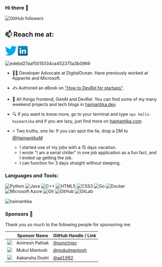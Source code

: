 ### Hi there 👋
<img alt="GitHub followers" 
src="https://img.shields.io/github/followers/Haimantika?style=social"> 

## 📫 Reach me at:

[![Twitter](icons/twitter.png)](https://twitter.com/HaimantikaM)
[![LinkedIn](icons/linkedin.png)](https://www.linkedin.com/in/haimantika-mitra)


![edebd27aaf5015034ca452375a3b0969](https://user-images.githubusercontent.com/32809211/87786036-e7cdfa80-c856-11ea-9190-f4106d1fbc43.gif)

- 👩‍💻 Developer Advocate at DigitalOcean. Have previously worked at Appwrite and Microsoft.
- ✍️ Authored an eBook on ["How to DevRel for startups"](https://learn.haimantika.com/).
- 👯 All things frontend, GenAI and DevRel. You can find some of my many weekend projects and tech blogs in [haimantika.dev](https://haimantika.dev/#home).
- 🔍 If you want to know more, go to your terminal and type `npx hello-haimantika` and if you are lazy, just find more on [haimantika.com](https://haimantika.com/)

- ⚡ Two truths, one lie: If you can spot the lie, drop a DM to [@HaimantikaM](https://twitter.com/HaimantikaM)
    - I started one of my jobs with a 15 days vacation.
    - I wrote "I am a serial chiller" in one job application as a fun fact, and I ended up getting the job.
    - I can function for 3 days straight without sleeping.


<h3 align="left">Languages and Tools:</h3>

![Python](https://img.shields.io/badge/-Python-black?style=flat-square&logo=Python)
![Java](https://img.shields.io/badge/-java-E34A86?style=flat-square&logo=java)
![C++](https://img.shields.io/badge/-C++-00599C?style=flat-square&logo=c)
![HTML5](https://img.shields.io/badge/-HTML5-E34F26?style=flat-square&logo=html5&logoColor=white)
![CSS3](https://img.shields.io/badge/-CSS3-1572B6?style=flat-square&logo=css3)
![Go](https://img.shields.io/badge/-CSS3-1572B6?style=flat-square&logo=go)
![Docker](https://img.shields.io/badge/-Docker-black?style=flat-square&logo=docker)
![Microsoft Azure](https://img.shields.io/badge/Microsoft%20Azure-232F7E?style=flat-square&logo=microsoft-azure)
![Git](https://img.shields.io/badge/-Git-black?style=flat-square&logo=git)
![GitHub](https://img.shields.io/badge/-GitHub-181717?style=flat-square&logo=github)
![GitLab](https://img.shields.io/badge/-GitLab-FCA121?style=flat-square&logo=gitlab)


<p><img align="center" src="https://github-readme-stats.vercel.app/api/top-langs/?username=haimantika&layout=compact" alt="haimantika" /></p>

### Sponsors 💸

Thank you so much to the following people for sponsoring me:


| | Sponsor Name | GitHub Handle / Link | 
|-|--------------|----------------------|
| <img src="https://avatars.githubusercontent.com/u/53110238?v=4" width="100"> | Animesh Pathak | [@sonichigo](https://github.com/Sonichigo) | 
| <img src="https://avatars.githubusercontent.com/u/15572034?v=4" width="100"></img> | Mukul Mantosh | [@mukulmantosh](https://github.com/mukulmantosh) | 
| <img src="https://avatars.githubusercontent.com/u/11256141?v=4" width="100"></img> | Aakansha Doshi | [@ad1992](https://github.com/ad1992) | 

